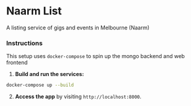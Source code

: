# Naarm List

A listing service of gigs and events in Melbourne (Naarm)

### Instructions

This setup uses `docker-compose` to spin up the mongo backend and web frontend

1. **Build and run the services:**

```bash
docker-compose up --build
```

2. **Access the app** by visiting `http://localhost:8000`.
